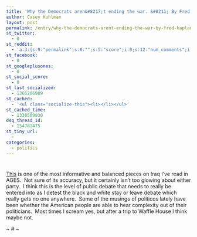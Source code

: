 ```yaml
---
title: 'Why the Democrats aren&#8217;t ending the war. &#8211; By Fred Kaplan &#8211; Slate Magazine'
author: Casey Kuhlman
layout: post
permalink: /entry/why-the-democrats-arent-ending-the-war-by-fred-kaplan-slate-magazine
st_twitter:
  - 0
st_reddit:
  - 'a:3:{s:9:"permalink";s:0:"";s:5:"score";i:0;s:12:"num_comments";i:0;}'
st_facebook:
  - 0
st_googleplusones:
  - 0
st_social_score:
  - 0
st_last_socialized:
  - 1365206909
st_cached:
  - '<ul class="socialize-this"><li></li></ul>'
st_cached_time:
  - 1330509930
dsq_thread_id:
  - 154782475
st_tiny_url:
  - 
categories:
  - politics
---
```

# 

[This][1] is one of the most informative and balanced pieces on Iraq I’ve read in AGES.  Not sure of its accuracy, but it certainly isn’t too glowing about either party.  I think this is the level of public debate that needs to really be entered into as I detest the black and white stay or leave debate which really gets no one anywhere.  Some of the musings of politicos lately have been whether the American people are able to hear complexity out of their politicians.  Most times I scream yes, but after a trip to Waffle House I think maybe not.  

 [1]: http://www.slate.com/id/2180470/fr/rss/ "Why the Democrats aren't ending the war. - By Fred Kaplan - Slate Magazine"

~ # ~